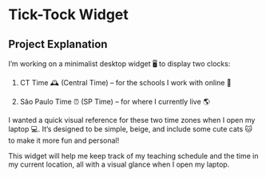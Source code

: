 # Tick-Tock Widget
## Project Explanation
I’m working on a minimalist desktop widget 🖥️ to display two clocks:

1. CT Time 🕰️ (Central Time) – for the schools I work with online 🏫


2. São Paulo Time ⏰ (SP Time) – for where I currently live 🌎



I wanted a quick visual reference for these two time zones when I open my laptop 💻. It’s designed to be simple, beige, and include some cute cats 🐱 to make it more fun and personal!

This widget will help me keep track of my teaching schedule and the time in my current location, all with a visual glance when I open my laptop.
